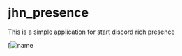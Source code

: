 # jhn_presence
This is a simple application for start discord rich presence

[![name](https://media.discordapp.net/attachments/1014952779715989607/1016423288366436392/unknown.png)
